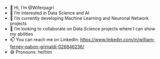 - 👋 Hi, I’m @Wiferpagri
- 👀 I’m interested in Data Science and AI
- 🌱 I’m currently developing Machine Learning and Neuronal Network projects
- 💞️ I’m looking to collaborate on Data Science projects where I can show my abilities
- 📫 You can reach me on LinkedIn: https://www.linkedin.com/in/william-ferney-pabon-grimaldi-026846236/
- 😄 Pronouns: he/him

<!---
Wiferpagri/Wiferpagri is a ✨ special ✨ repository because its `README.md` (this file) appears on your GitHub profile.
You can click the Preview link to take a look at your changes.
--->
